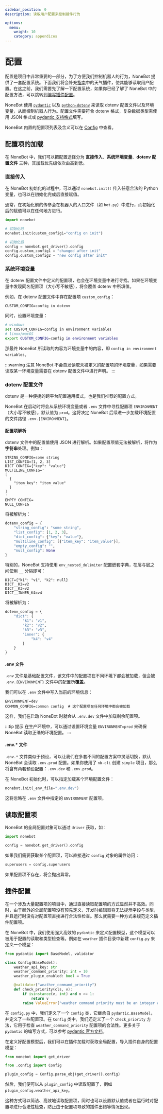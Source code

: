 ```yaml
---
sidebar_position: 0
description: 读取用户配置来控制插件行为

options:
  menu:
    weight: 10
    category: appendices
---
```


# 配置

配置是项目中非常重要的一部分，为了方便我们控制机器人的行为，NoneBot 提供了一套配置系统。下面我们将会补充[指南](../quick-start.mdx)中的天气插件，使其能够读取用户配置。在这之前，我们需要先了解一下配置系统，如果你已经了解了 NoneBot 中的配置方法，可以跳转到[编写插件配置](#插件配置)。

NoneBot 使用 [`pydantic`](https://docs.pydantic.dev/) 以及 [`python-dotenv`](https://saurabh-kumar.com/python-dotenv/) 来读取 dotenv 配置文件以及环境变量，从而控制机器人行为。配置文件需要符合 dotenv 格式，复杂数据类型需使用 JSON 格式或 [pydantic 支持格式](https://docs.pydantic.dev/usage/types/)填写。

NoneBot 内置的配置项列表及含义可以在 [Config](../api/config.md#Config) 中查看。

## 配置项的加载

在 NoneBot 中，我们可以把配置途径分为 **直接传入**、**系统环境变量**、**dotenv 配置文件** 三种，其加载优先级依次由高到低。

### 直接传入

在 NoneBot 初始化的过程中，可以通过 `nonebot.init()` 传入任意合法的 Python 变量，也可以在初始化完成后直接赋值。

通常，在初始化前的传参会在机器人的入口文件（如 `bot.py`）中进行，而初始化后的赋值可以在任何地方进行。

```python {4,8,9} title=bot.py
import nonebot

# 初始化时
nonebot.init(custom_config1="config on init")

# 初始化后
config = nonebot.get_driver().config
config.custom_config1 = "changed after init"
config.custom_config2 = "new config after init"
```

### 系统环境变量

在 dotenv 配置文件中定义的配置项，也会在环境变量中进行寻找。如果在环境变量中发现同名配置项（大小写不敏感），将会覆盖 dotenv 中所填值。

例如，在 dotenv 配置文件中存在配置项 `custom_config`：

```dotenv
CUSTOM_CONFIG=config in dotenv
```

同时，设置环境变量：

```bash
# windows
set CUSTOM_CONFIG=config in environment variables
# linux/macOS
export CUSTOM_CONFIG=config in environment variables
```

那最终 NoneBot 所读取的内容为环境变量中的内容，即 `config in environment variables`。

:::warning 注意
NoneBot 不会自发读取未被定义的配置项的环境变量，如果需要读取某一环境变量需要在 dotenv 配置文件中进行声明。
:::

### dotenv 配置文件

dotenv 是一种便捷的跨平台配置通用模式，也是我们推荐的配置方式。

NoneBot 在启动时将会从系统环境变量或者 `.env` 文件中寻找配置项 `ENVIRONMENT` （大小写不敏感），默认值为 `prod`。这将决定 NoneBot 后续进一步加载环境配置的文件路径 `.env.{ENVIRONMENT}`。

#### 配置项解析

dotenv 文件中的配置值使用 JSON 进行解析。如果配置项值无法被解析，将作为**字符串**处理。例如：

```dotenv
STRING_CONFIG=some string
LIST_CONFIG=[1, 2, 3]
DICT_CONFIG={"key": "value"}
MULTILINE_CONFIG='
[
  {
    "item_key": "item_value"
  }
]
'
EMPTY_CONFIG=
NULL_CONFIG
```

将被解析为：

```python
dotenv_config = {
    "string_config": "some string",
    "list_config": [1, 2, 3],
    "dict_config": {"key": "value"},
    "multiline_config": [{"item_key": "item_value"}],
    "empty_config": "",
    "null_config": None
}
```

特别的，NoneBot 支持使用 `env_nested_delimiter` 配置嵌套字典，在层与层之间使用 `__` 分隔即可：

```dotenv
DICT={"k1": "v1", "k2": null}
DICT__K2=v2
DICT__K3=v2
DICT__INNER_K4=v4
```

将被解析为：

```python
dotenv_config = {
    "dict": {
        "k1": "v1",
        "k2": "v2",
        "k3": "v3",
        "inner": {
            "k4": "v4"
        }
    }
}
```

#### .env 文件

`.env` 文件是基础配置文件，该文件中的配置项在不同环境下都会被加载，但会被 `.env.{ENVIRONMENT}` 文件中的配置所**覆盖**。

我们可以在 `.env` 文件中写入当前的环境信息：

```dotenv
ENVIRONMENT=dev
COMMON_CONFIG=common config  # 这个配置项在任何环境中都会被加载
```

这样，我们在启动 NoneBot 时就会从 `.env.dev` 文件中加载剩余配置项。

:::tip 提示
在生产环境中，可以通过设置环境变量 `ENVIRONMENT=prod` 来确保 NoneBot 读取正确的环境配置。
:::

#### .env.\* 文件

`.env.*` 文件类似于预设，可以让我们在多套不同的配置方案中灵活切换，默认 NoneBot 会读取 `.env.prod` 配置。如果你使用了 `nb-cli` 创建 `simple` 项目，那么将含有两套预设配置：`.env.dev` 和 `.env.prod`。

在 NoneBot 初始化时，可以指定加载某个环境配置文件：

```python
nonebot.init(_env_file=".env.dev")
```

这将忽略在 `.env` 文件中指定的 `ENVIRONMENT` 配置项。

## 读取配置项

NoneBot 的全局配置对象可以通过 `driver` 获取，如：

```python
import nonebot

config = nonebot.get_driver().config
```

如果我们需要获取某个配置项，可以直接通过 `config` 对象的属性访问：

```python
superusers = config.superusers
```

如果配置项不存在，将会抛出异常。

## 插件配置

在一个涉及大量配置项的项目中，通过直接读取配置项的方式显然并不高效。同时，由于额外的全局配置项没有预先定义，开发时编辑器将无法提示字段与类型，并且运行时没有对配置项直接进行合法性检查。那么就需要一种方式来规范定义插件配置项。

在 NoneBot 中，我们使用强大高效的 `pydantic` 来定义配置模型，这个模型可以被用于配置的读取和类型检查等。例如在 `weather` 插件目录中新建 `config.py` 来定义一个模型：

```python title=weather/config.py
from pydantic import BaseModel, validator

class Config(BaseModel):
    weather_api_key: str
    weather_command_priority: int = 10
    weather_plugin_enabled: bool = True

    @validator("weather_command_priority")
    def check_priority(cls, v):
        if isinstance(v, int) and v >= 1:
            return v
        raise ValueError("weather command priority must be an integer and greater than 1")
```

在 `config.py` 中，我们定义了一个 `Config` 类，它继承自 `pydantic.BaseModel`，并定义了一些配置项。在 `Config` 类中，我们还定义了一个 `check_priority` 方法，它用于检查 `weather_command_priority` 配置项的合法性。更多关于 `pydantic` 的编写方式，可以参考 [pydantic 官方文档](https://docs.pydantic.dev/)。

在定义好配置模型后，我们可以在插件加载时获取全局配置，导入插件自身的配置模型：

```python title=weather/__init__.py
from nonebot import get_driver

from .config import Config

plugin_config = Config.parse_obj(get_driver().config)
```

然后，我们便可以从 `plugin_config` 中读取配置了，例如 `plugin_config.weather_api_key`。

这种方式可以简洁、高效地读取配置项，同时也可以设置默认值或者在运行时对配置项进行合法性检查，防止由于配置项导致的插件出错等情况出现。
